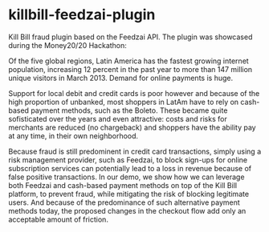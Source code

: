 killbill-feedzai-plugin
=======================

Kill Bill fraud plugin based on the Feedzai API. The plugin was showcased during the Money20/20 Hackathon:


Of the five global regions, Latin America has the fastest growing internet population, increasing 12 percent in the past year to more than 147 million unique visitors in March 2013. Demand for online payments is huge.

Support for local debit and credit cards is poor however and because of the high proportion of unbanked, most shoppers in LatAm have to rely on cash-based payment methods, such as the Boleto. These became quite sofisticated over the years and even attractive: costs and risks for merchants are reduced (no chargeback) and shoppers have the ability pay at any time, in their own neighborhood.

Because fraud is still predominent in credit card transactions, simply using a risk management provider, such as Feedzai, to block sign-ups for online subscription services can potentially lead to a loss in revenue because of false positive transactions. In our demo, we show how we can leverage both Feedzai and cash-based payment methods on top of the Kill Bill platform, to prevent fraud, while mitigating the risk of blocking legitimate users. And because of the predominance of such alternative payment methods today, the proposed changes in the checkout flow add only an acceptable amount of friction.




